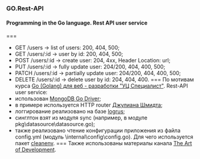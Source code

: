 ### GO.Rest-API
#### Programming in the Go language. Rest API user service
===
  - GET  /users       -> list of users: 200, 404, 500;
  - GET  /users/:id   -> user by id: 200, 404, 500;
  - POST /users/:id   -> create user: 204, 4xx, Header Location: url;
  - PUT  /users/:id   -> fully update user: 204/200, 404, 400, 500;
  - PATCH /users/:id  -> partially update user: 204/200, 404, 400, 500;
  - DELETE /users/:id -> delete user by id: 204, 404, 400.
===
По мотивам курса [Go (Golang) для веб - разработки "УЦ Специалист"](https://www.specialist.ru/track/t-go).
Rest-API user service:
  - использован [MongoDB Go Driver](https://github.com/mongodb/mongo-go-driver#mongodb-go-driver);
  - в примере используется HTTP router [Джулиана Шмидта](https://github.com/julienschmidt/httprouter "HTTP router");
  - логгирование реализовано на базе [logrus](pkg\logging\logging.go "модуль");
  - синглтон взят из модуля sync (например, в модуле pkg\datasource\datasource.go);
  - также реализовано чтение конфигурации приложения из файла config.yml (модуль \internal\config\config.go). Для чего используется пакет [cleanenv](https://github.com/ilyakaznacheev/cleanenv "cleanenv").
===
Также использованы материалы канала [The Art of Development](https://www.youtube.com/c/TheArtofDevelopment "youtube").